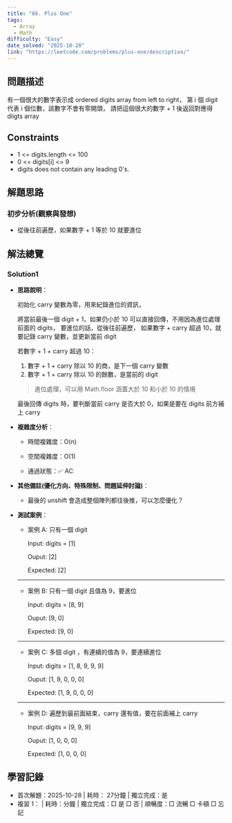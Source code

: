 ```yaml
---
title: "66. Plus One"
tags:
  - Array
  - Math
difficulty: "Easy"
date_solved: "2025-10-28"
link: "https://leetcode.com/problems/plus-one/description/"
---
```


## 問題描述

有一個很大的數字表示成 ordered digits array from left to right，
第 i 個 digit 代表 i 個位數，該數字不會有零開頭，
請把這個很大的數字 + 1 後返回對應得 diigts array

## Constraints

- 1 <= digits.length <= 100
- 0 <= digits[i] <= 9
- digits does not contain any leading 0&#39;s.

## 解題思路

### 初步分析(觀察與發想)

- 從後往前遍歷，如果數字 + 1 等於 10 就要進位

## 解法總覽

### Solution1

- **思路說明**：

  初始化 carry 變數為零，用來紀錄進位的資訊，

  將當前最後一個 digit + 1，如果仍小於 10 可以直接回傳，不用因為進位處理前面的 digits，
  要進位的話，從後往前遍歷， 如果數字 + carry 超過 10，就要記錄 carry 變數，並更新當前 digit

  若數字 + 1 + carry 超過 10：

  1. 數字 + 1 + carry 除以 10 的商，是下一個 carry 變數
  1. 數字 + 1 + carry 除以 10 的餘數，是當前的 digit

  > 進位處理，可以用 Math.floor 涵蓋大於 10 和小於 10 的情境

  最後回傳 digits 時，要判斷當前 carry 是否大於 0，如果是要在 digits 前方補上 carry

- **複雜度分析**：

  - 時間複雜度：O(n)

  - 空間複雜度：O(1)

  - 通過狀態：✅ AC

- **其他備註\(優化方向、特殊限制、問題延伸討論\)**：

  - 最後的 unshift 會造成整個陣列都往後推，可以怎麼優化？

- **測試案例**：

  - 案例 A: 只有一個 digit

    Input: digits = [1]

    Ouput: [2]

    Expected: [2]

  ***

  - 案例 B: 只有一個 digit 且值為 9，要進位

    Input: digits = [8, 9]

    Ouput: [9, 0]

    Expected: [9, 0]

  ***

  - 案例 C: 多個 digit ，有連續的值為 9，要連續進位

    Input: digits = [1, 8, 9, 9, 9]

    Ouput: [1, 9, 0, 0, 0]

    Expected: [1, 9, 0, 0, 0]

  ***

  - 案例 D: 遍歷到最前面結束，carry 還有值，要在前面補上 carry

    Input: digits = [9, 9, 9]

    Ouput: [1, 0, 0, 0]

    Expected: [1, 0, 0, 0]

## 學習記錄

- 首次解題：2025-10-28 | 耗時： 27分鐘 | 獨立完成：是
- 複習 1：<!-- 日期 --> | 耗時：分鐘 | 獨立完成：□ 是 □ 否 | 順暢度：□ 流暢 □ 卡頓 □ 忘記

